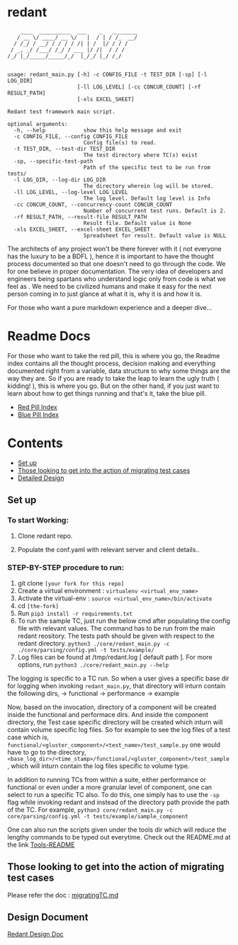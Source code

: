 # redant

```
    ____  __________  ___    _   ________
   / __ \/ ____/ __ \/   |  / | / /_  __/
  / /_/ / __/ / / / / /| | /  |/ / / /   
 / _, _/ /___/ /_/ / ___ |/ /|  / / /    
/_/ |_/_____/_____/_/  |_/_/ |_/ /_/     
                                         

usage: redant_main.py [-h] -c CONFIG_FILE -t TEST_DIR [-sp] [-l LOG_DIR]
                      [-ll LOG_LEVEL] [-cc CONCUR_COUNT] [-rf RESULT_PATH]
                      [-xls EXCEL_SHEET]

Redant test framework main script.

optional arguments:
  -h, --help            show this help message and exit
  -c CONFIG_FILE, --config CONFIG_FILE
                        Config file(s) to read.
  -t TEST_DIR, --test-dir TEST_DIR
                        The test directory where TC(s) exist
  -sp, --specific-test-path
                        Path of the specific test to be run from tests/
  -l LOG_DIR, --log-dir LOG_DIR
                        The directory wherein log will be stored.
  -ll LOG_LEVEL, --log-level LOG_LEVEL
                        The log level. Default log level is Info
  -cc CONCUR_COUNT, --concurrency-count CONCUR_COUNT
                        Number of concurrent test runs. Default is 2.
  -rf RESULT_PATH, --result-file RESULT_PATH
                        Result file. Default value is None
  -xls EXCEL_SHEET, --excel-sheet EXCEL_SHEET
                        Spreadsheet for result. Default value is NULL
```



The architects of any project won't be there forever with it 
( not everyone has the luxury to be a BDFL ), hence it is important to have 
the thought process documented so that one doesn't need to go through the code. 
We for one believe in proper documentation. The very idea of developers and 
engineers being spartans who understand logic only from code is what we feel as 
. We need to be civilized humans and make it easy for the next person coming 
in to just glance at what it is, why it is and how it is.



For those who want a pure markdown experience and a deeper dive...


# Readme Docs
For those who want to take the red pill, this is where you go, the Readme index
contains all the thought process, decision making and everything documented 
right from a variable, data structure to why some things are the way they are.
So if you are ready to take the leap to learn the ugly truth ( kidding! ),
this is where you go. But on the other hand, if you just want to learn about
how to get things running and that's it, take the blue pill.

* [Red Pill Index](./docs/RPIndex.md)
* [Blue Pill Index](./docs/BPIndex.md)

# Contents
* [Set up](#set-up)
* [Those looking to get into the action of migrating test cases](#those-looking-to-get-into-the-action-of-migrating-test-cases)
* [Detailed Design](#design-document)

## Set up

### To start Working:

1. Clone redant repo.

2. Populate the conf.yaml with relevant server and client details..


### STEP-BY-STEP procedure to run:
1. git clone `[your fork for this repo]`
2. Create a virtual environment : `virtualenv <virtual_env_name>`
3. Activate the virtual-env : `source <virtual_env_name>/bin/activate`
4. cd `[the-fork]`
5. Run `pip3 install -r requirements.txt`
6. To run the sample TC, just run the below cmd after populating the
config file with relevant values. The command has to be run from the main redant
reository. The tests path should be given with respect to the redant directory.
`python3 ./core/redant_main.py -c ./core/parsing/config.yml -t tests/example/`
7. Log files can be found at /tmp/redant.log [ default path ].
For more options, run `python3 ./core/redant_main.py --help`

The logging is specific to a TC run. So when a user gives a specific base dir
for logging when invoking `redant_main.py`, that directory will inturn
contain the following dirs,
 -> functional
 -> performance
 -> example

Now, based on the invocation, directory of a component will be created inside
the functional and performace dirs. And inside the component directory,
the Test case specific directory will be created which inturn will contain
volume specific log files.
So for example to see the log files of a test case which is,
`functional/<gluster_component>/<test_name>/test_sample.py`
one would have to go to the directory,
`<base_log_dir>/<time_stamp>/functional/<gluster_component>/test_sample`, 
which will inturn contain the log files specific to volume type.

In addition to running TCs from within a suite, either performance or
functional or even under a more granular level of component, one can select to
run a specific TC also. To do this, one simply has to use the `-sp` flag while
invoking redant and instead of the directory path provide the path of the TC.
For example,
`python3 core/redant_main.py -c core/parsing/config.yml -t tests/example/sample_component`

One can also run the scripts given under the tools dir which will reduce the
lengthy commands to be typed out everytime. Check out the README.md at the link
[Tools-README](./docs/BP/Tools/README.md)

## Those looking to get into the action of migrating test cases

Please refer the doc : [migratingTC.md](./docs/BP/Tools/migratingTC.md)

## Design Document

[Redant Design Doc](https://docs.google.com/document/d/1oJvUvvtfE5G8WlhFOg_gFbJwO2Ua7uCq12teqrjmwVU/edit?usp=sharing)

